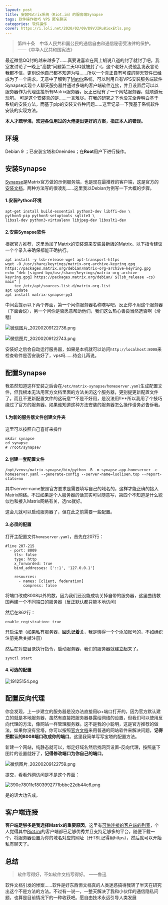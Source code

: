 ```yaml
---
layout: post
title: 安装Matrix系统（Riot.im）的服务端Synapse
tags: 软件操作技巧 VPS 匿名聊天
categories: 软件操作
cover: https://i.loli.net/2020/02/09/D9VJIRu8ioxEtls.png
---
```



> 第四十条　中华人民共和国公民的通信自由和通信秘密受法律的保护。
>——《中华人民共和国宪法》

最近微信QQ封的越来越多了……真要说喜欢在网上胡说八道的封了就封了吧，我室友讨论了一晚上”高数“问题第二天QQ就被封了:(，这个老好人说他乱发表言论我都不信，更别说他自己都不知道为啥……所以一个真正自有可控的聊天软件已经成为了一个需求。无意中了解到了[Matrix](https://luolisen.top/go?url=https://matrix.org/)系统，可以利用自有VPS安装服务端软件Synapse实现个人聊天服务器并通过多端的客户端软件连接，并且设置后可以以服务器作为代理连接所有Matrix服务器，反正已经有了一个网站服务器，就顺道玩玩吧。
可是这个安装真的是……一言难尽。在我的研究之下也没完全弄明白基于系统的安装方法，而基于pip的安装又各种问题……这里记录一下我基于系统软件安装的实现方法。

**本人才疏学浅，欢迎各位用过的大佬提出更好的方案，指正本人的错误。**

## 环境

Debian 9 ；已安装宝塔和Oneindex；在**Root**用户下进行操作。


## 安装Synapse

[Synapse](https://luolisen.top/go?url=https://github.com/matrix-org/synapse/)是Matrix官方做的示例服务端，也是现在最推荐的客户端，这是官方的[安装文档](https://luolisen.top/go?url=https://github.com/matrix-org/synapse/blob/master/INSTALL.md)，两种方法写的很凌乱……这里我以Debian为例写一下大概的步骤。

#### 1.安装Python环境

````
apt-get install build-essential python3-dev libffi-dev \
python3-pip python3-setuptools sqlite3 \
libssl-dev python3-virtualenv libjpeg-dev libxslt1-dev
````

#### 2.安装Synapse软件

根据官方推荐，这里添加了Matrix的安装源来安装最新版的Matrix。以下指令建议一个个录入来确保都能正确执行。

````
apt install -y lsb-release wget apt-transport-https
wget -O /usr/share/keyrings/matrix-org-archive-keyring.gpg https://packages.matrix.org/debian/matrix-org-archive-keyring.gpg
echo "deb [signed-by=/usr/share/keyrings/matrix-org-archive-keyring.gpg] https://packages.matrix.org/debian/ $(lsb_release -cs) main" |
    tee /etc/apt/sources.list.d/matrix-org.list
apt update
apt install matrix-synapse-py3
````

中间会提示以下两个界面，第一个问你服务器名称<s>瞎写吧</s>，反正你不用这个服务器（下面会说），另一个问你是否愿意帮助他们，我们这么热心善良当然选否啊（滑稽）

![微信图片_20200209122736.png](https://i.loli.net/2020/02/09/95m7fPjerTa8Xis.png)

![微信图片_20200209122743.png](https://i.loli.net/2020/02/09/5k9nhGRHMVAyz8o.png)

安装好之后会自动运行服务器，如果是本机就可以访问`http://localhost:8008`来检查软件是否安装好了，vps吗……待会儿再说。

## 配置Synapse

我虽然知道这样安装之后会在`/etc/matrix-synapse/homeserver.yaml`生成配置文件，但我根本无法用官方文档里面的方法关闭这个服务器，更别提更新配置文件了。而且不更新配置文件的这玩意**不是不好用，是没法用!!**所以我用了个技巧绕过了官方的服务器。如果谁知道这种方法安装的服务器怎么操作请务必告诉我。

#### 1.为新的服务器文件创建文件夹

这里可以按照自己喜好来操作

````
mkdir synapse
cd synapse
# /root/synapse/
````

#### 2.创建一套配置文件

````
/opt/venvs/matrix-synapse/bin/python -B -m synapse.app.homeserver -c homeserver.yaml --generate-config --server-name=luolisen.top --report-stats=no
````

其中server-name按照官方要求是需要填写自己的域名的，这样才能正确的接入Matrix网络。不过如果是个人服务器的话其实可以随意写，第四个不知道是什么貌似也和接入Matrix网络有关，选no就好。

这会儿就可以启动服务器了，但在此之前需要一些配置。


#### 3.必须的配置

打开主配置文件`homeserver.yaml`，首先在207行：

````
#line 207-215
  - port: 8009
    tls: false
    type: http
    x_forwarded: true
    bind_addresses: ['::1', '127.0.0.1']

    resources:
      - names: [client, federation]
        compress: false
````

将端口改成8008以外的数，因为我们还没能成功关掉自带的服务器，这里曲线救国再建一个不同端口的服务器（反正默认都只能本地访问）

然后在862行：

````
enable_registration: true
````

开启注册（如果私有服务器，**回头记着关**，我是懒得一个个添加账号的，不如组织注册完后关掉注册）

然后在对应目录执行指令，启动服务器，我们的服务器就建立起来了。

````
synctl start
````

#### 4.可选的配置

![19125154.png](https://i.loli.net/2020/02/09/6xgOVHXv7aZIiw2.jpg)

## 配置反向代理

你会发现，上一步建立的服务器是没办法直接用ip+端口打开的，因为官方默认建立的就是本地服务器，虽然有直接把服务器暴露给网络的设置，但我们可以使用反向代理的方法，像网站一样管理服务器。这不是我的小聪明，这是官方推荐的做法，如果你没有宝塔，你可以按照[官方文档](https://luolisen.top/go?url=https://github.com/matrix-org/synapse/blob/master/docs/reverse_proxy.md)来用普通的网站软件来解决问题，**记得把默认的8008端口改成你的端口**。这里我简单写写宝塔的配置方法。

新建一个网站，纯静态就可以，绑定好域名然后找网页设置-反向代理，按照底下图片的设置就好了，**记得修改端口为你自己的端口**。


![微信图片_20200209122759.png](https://i.loli.net/2020/02/09/rQy6hfd4KsTPIWp.png)

提交，看看外网访问是不是这个界面：

![390c7801fe180399277fbbbc22db44c6.png](https://i.loli.net/2020/02/09/KhWSLTrwGBlvMPd.png)

是的话大功告成。

## 客户端连接

**客户端足够多是我选择Matrix的重要原因**，这里有[可供连接的客户端的列表](https://luolisen.top/go?url=https://matrix.org/clients/)，个人觉得其中[Riot.im](https://luolisen.top/go?url=https://about.riot.im/)的客户端都已足够优秀并且支持足够多的平台，随便下载一个，将服务器设置为你的域名对应的网址（开TSL记得用https），然后就可以开始私有聊天了。

## 总结

>软件写得好，不如软件文档写得好。
>——鲁迅

软件文档引发的惨案……软件是好东西但文档真的人类迷惑搞得我转了半天在研究出这个不是方法的方法。不过有一说一，一整天解决了我和小伙伴的通信隐私问题，也算是目前情况下的一种收获吧。愿自由技术永远引导人类发展
